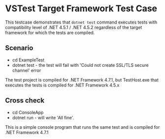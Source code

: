 # VSTest Target Framework Test Case

This testcase demonstrates that `dotnet test` command executes tests with compatibility level of .NET 4.5.1 / .NET 4.5.2 regardless of the target framework for which the tests are compiled.

## Scenario

  * cd ExampleTest
  * dotnet test - the test will fail with 'Could not create SSL/TLS secure channel' error

The test project is compiled for .NET Framework 4.7.1, but TestHost.exe that executes the tests is compiled for .NET Framework 4.5.x

## Cross check

  * cd ConsoleApp
  * dotnet run - will write 'All fine'.

This is a simple console program that runs the same test and is compiled for .NET Framework 4.7.1


